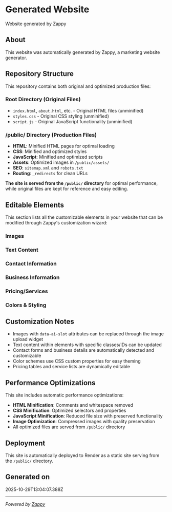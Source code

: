 # Generated Website

Website generated by Zappy

## About

This website was automatically generated by Zappy, a marketing website generator.

## Repository Structure

This repository contains both original and optimized production files:

### Root Directory (Original Files)
- `index.html`, `about.html`, etc. - Original HTML files (unminified)
- `styles.css` - Original CSS styling (unminified)
- `script.js` - Original JavaScript functionality (unminified)

### /public/ Directory (Production Files)
- **HTML**: Minified HTML pages for optimal loading
- **CSS**: Minified and optimized styles
- **JavaScript**: Minified and optimized scripts
- **Assets**: Optimized images in `/public/assets/`
- **SEO**: `sitemap.xml` and `robots.txt`
- **Routing**: `_redirects` for clean URLs

**The site is served from the `/public/` directory** for optimal performance, while original files are kept for reference and easy editing.

## Editable Elements

This section lists all the customizable elements in your website that can be modified through Zappy's customization wizard:

### Images


### Text Content


### Contact Information


### Business Information


### Pricing/Services


### Colors & Styling


## Customization Notes

- Images with `data-ai-slot` attributes can be replaced through the image upload widget
- Text content within elements with specific classes/IDs can be updated
- Contact forms and business details are automatically detected and customizable
- Color schemes use CSS custom properties for easy theming
- Pricing tables and service lists are dynamically editable

## Performance Optimizations

This site includes automatic performance optimizations:
- **HTML Minification**: Comments and whitespace removed
- **CSS Minification**: Optimized selectors and properties
- **JavaScript Minification**: Reduced file size with preserved functionality
- **Image Optimization**: Compressed images with quality preservation
- All optimized files are served from `/public/` directory

## Deployment

This site is automatically deployed to Render as a static site serving from the `/public/` directory.

## Generated on

2025-10-29T13:04:07.388Z

---

*Powered by [Zappy](https://zappy.dev)*
